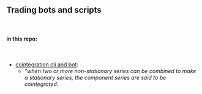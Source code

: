 ## Trading bots and scripts


<br>

#### in this repo:

<br>

* [cointegration cli and bot](cointegration/): 
  * *"when two or more non-stationary series can be combined to make a stationary series, the component series are said to be cointegrated.*

<br>


